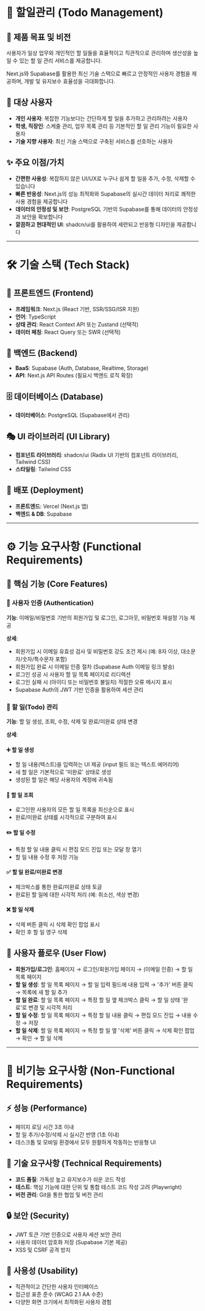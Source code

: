 # 📝 할일관리 (Todo Management)

## 🎯 제품 목표 및 비전

사용자가 일상 업무와 개인적인 할 일들을 효율적이고 직관적으로 관리하며 생산성을 높일 수 있는 할 일 관리 서비스를 제공합니다.

Next.js와 Supabase를 활용한 최신 기술 스택으로 빠르고 안정적인 사용자 경험을 제공하며, 개발 및 유지보수 효율성을 극대화합니다.

## 👥 대상 사용자

- **개인 사용자**: 복잡한 기능보다는 간단하게 할 일을 추가하고 관리하려는 사용자
- **학생, 직장인**: 스케줄 관리, 업무 목록 관리 등 기본적인 할 일 관리 기능이 필요한 사용자
- **기술 지향 사용자**: 최신 기술 스택으로 구축된 서비스를 선호하는 사용자

## ✨ 주요 이점/가치

- **간편한 사용성**: 복잡하지 않은 UI/UX로 누구나 쉽게 할 일을 추가, 수정, 삭제할 수 있습니다
- **빠른 반응성**: Next.js의 성능 최적화와 Supabase의 실시간 데이터 처리로 쾌적한 사용 경험을 제공합니다
- **데이터의 안정성 및 보안**: PostgreSQL 기반의 Supabase를 통해 데이터의 안정성과 보안을 확보합니다
- **깔끔하고 현대적인 UI**: shadcn/ui를 활용하여 세련되고 반응형 디자인을 제공합니다

---

# 🛠️ 기술 스택 (Tech Stack)

## 🎨 프론트엔드 (Frontend)
- **프레임워크**: Next.js (React 기반, SSR/SSG/ISR 지원)
- **언어**: TypeScript
- **상태 관리**: React Context API 또는 Zustand (선택적)
- **데이터 페칭**: React Query 또는 SWR (선택적)

## 🔧 백엔드 (Backend)
- **BaaS**: Supabase (Auth, Database, Realtime, Storage)
- **API**: Next.js API Routes (필요시 백엔드 로직 확장)

## 🗄️ 데이터베이스 (Database)
- **데이터베이스**: PostgreSQL (Supabase에서 관리)

## 🎭 UI 라이브러리 (UI Library)
- **컴포넌트 라이브러리**: shadcn/ui (Radix UI 기반의 컴포넌트 라이브러리, Tailwind CSS)
- **스타일링**: Tailwind CSS

## 🚀 배포 (Deployment)
- **프론트엔드**: Vercel (Next.js 앱)
- **백엔드 & DB**: Supabase

---

# ⚙️ 기능 요구사항 (Functional Requirements)

## 🔑 핵심 기능 (Core Features)

### 🔐 사용자 인증 (Authentication)

**기능**: 이메일/비밀번호 기반의 회원가입 및 로그인, 로그아웃, 비밀번호 재설정 기능 제공

**상세**:
- 회원가입 시 이메일 유효성 검사 및 비밀번호 강도 조건 제시 (예: 8자 이상, 대소문자/숫자/특수문자 포함)
- 회원가입 완료 시 이메일 인증 절차 (Supabase Auth 이메일 링크 발송)
- 로그인 성공 시 사용자 할 일 목록 페이지로 리디렉션
- 로그인 실패 시 (아이디 또는 비밀번호 불일치) 적절한 오류 메시지 표시
- Supabase Auth의 JWT 기반 인증을 활용하여 세션 관리

### 📝 할 일(Todo) 관리

**기능**: 할 일 생성, 조회, 수정, 삭제 및 완료/미완료 상태 변경

**상세**:

#### ➕ 할 일 생성
- 할 일 내용(텍스트)을 입력하는 UI 제공 (input 필드 또는 텍스트 에어리어)
- 새 할 일은 기본적으로 '미완료' 상태로 생성
- 생성된 할 일은 해당 사용자의 계정에 귀속됨

#### 👀 할 일 조회
- 로그인한 사용자의 모든 할 일 목록을 최신순으로 표시
- 완료/미완료 상태를 시각적으로 구분하여 표시

#### ✏️ 할 일 수정
- 특정 할 일 내용 클릭 시 편집 모드 진입 또는 모달 창 열기
- 할 일 내용 수정 후 저장 기능

#### ✅ 할 일 완료/미완료 변경
- 체크박스를 통한 완료/미완료 상태 토글
- 완료된 할 일에 대한 시각적 처리 (예: 취소선, 색상 변경)

#### ❌ 할 일 삭제
- 삭제 버튼 클릭 시 삭제 확인 팝업 표시
- 확인 후 할 일 영구 삭제

## 🔄 사용자 플로우 (User Flow)

- **회원가입/로그인**: 홈페이지 → 로그인/회원가입 페이지 → (이메일 인증) → 할 일 목록 페이지
- **할 일 생성**: 할 일 목록 페이지 → 할 일 입력 필드에 내용 입력 → '추가' 버튼 클릭 → 목록에 새 할 일 추가
- **할 일 완료**: 할 일 목록 페이지 → 특정 할 일 옆 체크박스 클릭 → 할 일 상태 '완료'로 변경 및 시각적 처리
- **할 일 수정**: 할 일 목록 페이지 → 특정 할 일 내용 클릭 → 편집 모드 진입 → 내용 수정 → 저장
- **할 일 삭제**: 할 일 목록 페이지 → 특정 할 일 옆 '삭제' 버튼 클릭 → 삭제 확인 팝업 → 확인 → 할 일 삭제

---

# 🎯 비기능 요구사항 (Non-Functional Requirements)

## ⚡ 성능 (Performance)
- 페이지 로딩 시간 3초 이내
- 할 일 추가/수정/삭제 시 실시간 반영 (1초 이내)
- 데스크톱 및 모바일 환경에서 모두 원활하게 작동하는 반응형 UI

## 🔧 기술 요구사항 (Technical Requirements)
- **코드 품질**: 가독성 높고 유지보수가 쉬운 코드 작성
- **테스트**: 핵심 기능에 대한 단위 및 통합 테스트 코드 작성 고려 (Playwright)
- **버전 관리**: Git을 통한 협업 및 버전 관리

## 🔒 보안 (Security)
- JWT 토큰 기반 인증으로 사용자 세션 보안 관리
- 사용자 데이터 암호화 저장 (Supabase 기본 제공)
- XSS 및 CSRF 공격 방지

## 📱 사용성 (Usability)
- 직관적이고 간단한 사용자 인터페이스
- 접근성 표준 준수 (WCAG 2.1 AA 수준)
- 다양한 화면 크기에서 최적화된 사용자 경험